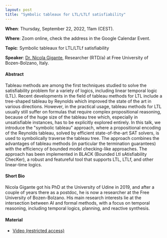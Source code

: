 ```yaml
---
layout: post 
title: "Symbolic tableaux for LTL/LTLf satisfiability"
---
```


**When**:  Thursday, September 22, 2022, 11am (CEST).

**Where**: Zoom online, check the address in the Google Calendar Event.

**Topic**: Symbolic tableaux for LTL/LTLf satisfiability

**Speaker**: [Dr. Nicola Gigante](https://www.inf.unibz.it/~gigante/), Researcher (RTD/a) at Free University of Bozen-Bolzano, Italy.

#### Abstract

Tableau methods are among the first techniques studied to solve the satisfiability problem for a variety of logics, including linear temporal logic (LTL). Recent developments in the field of tableau methods for LTL include a tree-shaped tableau by Reynolds which improved the state of the art in various directions. However, in the practical usage, tableau methods for LTL usually still suffer on formulas that require complex propositional reasoning, because of the huge size of the tableau tree which, especially in unsatisfiable instances, has to be explicitly explored entirely. In this talk, we introduce the "symbolic tableau" approach, where a propositional encoding of the Reynolds tableau, solved by efficient state-of-the-art SAT solvers, is used to symbolically traverse the tableau tree. The approach combines the advantages of tableau methods (in particular the termination guarantees) with the efficiency of bounded model checking-like approaches. The approach has been implemented in BLACK (Bounded Ltl sAtisfiability ChecKer), a robust and featureful tool that supports LTL, LTLf, and other linear-time logics.


#### Short Bio

Nicola Gigante got his PhD at the University of Udine in 2019, and after a couple of years there as a postdoc, he is now a researcher at the Free University of Bozen-Bolzano. His main research interests lie at the intersection between AI and formal methods, with a focus on temporal reasoning, including temporal logics, planning, and reactive synthesis.

#### Material

- [Video (restricted access)](https://uniroma1.zoom.us/rec/share/EcQQ_b7Y6de-spO48ERbhLKCV-5lpoqPwdtnVf_daFgiSikhSA37GECe256w2cbv.MEUNcK9bBDesr5Ex?startTime=1663837716000)